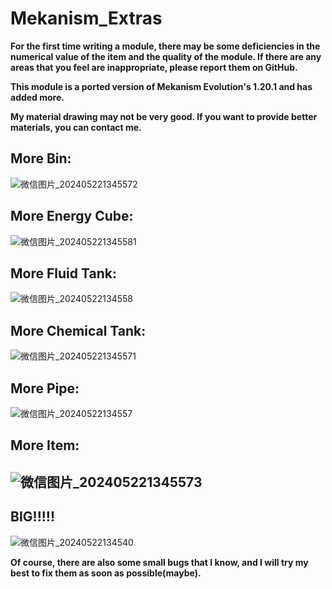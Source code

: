 # Mekanism_Extras

**For the first time writing a module, there may be some deficiencies in the numerical value of the item and the quality of the module. If there are any areas that you feel are inappropriate, please report them on GitHub.**

**This module is a ported version of Mekanism Evolution's 1.20.1 and has added more.**

**My material drawing may not be very good. If you want to provide better materials, you can contact me.**

## More Bin:

![微信图片_202405221345572](C:\Users\10565\Desktop\微信图片_202405221345572.jpg)

## More Energy Cube:

![微信图片_202405221345581](C:\Users\10565\Desktop\微信图片_202405221345581.jpg)

## More Fluid Tank:

![微信图片_20240522134558](C:\Users\10565\Desktop\微信图片_20240522134558.jpg)

## More Chemical Tank:

![微信图片_202405221345571](C:\Users\10565\Desktop\微信图片_202405221345571.jpg)

## More Pipe:

![微信图片_20240522134557](C:\Users\10565\Desktop\微信图片_20240522134557.jpg)

## More Item:

## ![微信图片_202405221345573](C:\Users\10565\Desktop\微信图片_202405221345573.jpg)

## BIG!!!!!

![微信图片_20240522134540](C:\Users\10565\Desktop\微信图片_20240522134540.png)

**Of course, there are also some small bugs that I know, and I will try my best to fix them as soon as possible(maybe).**